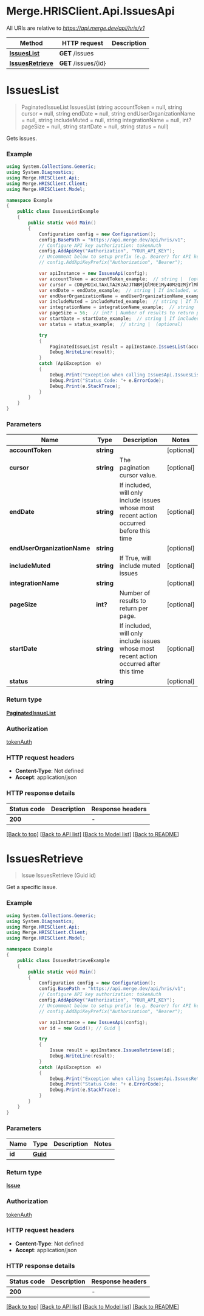# Merge.HRISClient.Api.IssuesApi

All URIs are relative to *https://api.merge.dev/api/hris/v1*

Method | HTTP request | Description
------------- | ------------- | -------------
[**IssuesList**](IssuesApi.md#issueslist) | **GET** /issues | 
[**IssuesRetrieve**](IssuesApi.md#issuesretrieve) | **GET** /issues/{id} | 


<a name="issueslist"></a>
# **IssuesList**
> PaginatedIssueList IssuesList (string accountToken = null, string cursor = null, string endDate = null, string endUserOrganizationName = null, string includeMuted = null, string integrationName = null, int? pageSize = null, string startDate = null, string status = null)



Gets issues.

### Example
```csharp
using System.Collections.Generic;
using System.Diagnostics;
using Merge.HRISClient.Api;
using Merge.HRISClient.Client;
using Merge.HRISClient.Model;

namespace Example
{
    public class IssuesListExample
    {
        public static void Main()
        {
            Configuration config = new Configuration();
            config.BasePath = "https://api.merge.dev/api/hris/v1";
            // Configure API key authorization: tokenAuth
            config.AddApiKey("Authorization", "YOUR_API_KEY");
            // Uncomment below to setup prefix (e.g. Bearer) for API key, if needed
            // config.AddApiKeyPrefix("Authorization", "Bearer");

            var apiInstance = new IssuesApi(config);
            var accountToken = accountToken_example;  // string |  (optional) 
            var cursor = cD0yMDIxLTAxLTA2KzAzJTNBMjQlM0E1My40MzQzMjYlMkIwMCUzQTAw;  // string | The pagination cursor value. (optional) 
            var endDate = endDate_example;  // string | If included, will only include issues whose most recent action occurred before this time (optional) 
            var endUserOrganizationName = endUserOrganizationName_example;  // string |  (optional) 
            var includeMuted = includeMuted_example;  // string | If True, will include muted issues (optional) 
            var integrationName = integrationName_example;  // string |  (optional) 
            var pageSize = 56;  // int? | Number of results to return per page. (optional) 
            var startDate = startDate_example;  // string | If included, will only include issues whose most recent action occurred after this time (optional) 
            var status = status_example;  // string |  (optional) 

            try
            {
                PaginatedIssueList result = apiInstance.IssuesList(accountToken, cursor, endDate, endUserOrganizationName, includeMuted, integrationName, pageSize, startDate, status);
                Debug.WriteLine(result);
            }
            catch (ApiException  e)
            {
                Debug.Print("Exception when calling IssuesApi.IssuesList: " + e.Message );
                Debug.Print("Status Code: "+ e.ErrorCode);
                Debug.Print(e.StackTrace);
            }
        }
    }
}
```

### Parameters

Name | Type | Description  | Notes
------------- | ------------- | ------------- | -------------
 **accountToken** | **string**|  | [optional] 
 **cursor** | **string**| The pagination cursor value. | [optional] 
 **endDate** | **string**| If included, will only include issues whose most recent action occurred before this time | [optional] 
 **endUserOrganizationName** | **string**|  | [optional] 
 **includeMuted** | **string**| If True, will include muted issues | [optional] 
 **integrationName** | **string**|  | [optional] 
 **pageSize** | **int?**| Number of results to return per page. | [optional] 
 **startDate** | **string**| If included, will only include issues whose most recent action occurred after this time | [optional] 
 **status** | **string**|  | [optional] 

### Return type

[**PaginatedIssueList**](PaginatedIssueList.md)

### Authorization

[tokenAuth](../README.md#tokenAuth)

### HTTP request headers

 - **Content-Type**: Not defined
 - **Accept**: application/json


### HTTP response details
| Status code | Description | Response headers |
|-------------|-------------|------------------|
| **200** |  |  -  |

[[Back to top]](#) [[Back to API list]](../README.md#documentation-for-api-endpoints) [[Back to Model list]](../README.md#documentation-for-models) [[Back to README]](../README.md)

<a name="issuesretrieve"></a>
# **IssuesRetrieve**
> Issue IssuesRetrieve (Guid id)



Get a specific issue.

### Example
```csharp
using System.Collections.Generic;
using System.Diagnostics;
using Merge.HRISClient.Api;
using Merge.HRISClient.Client;
using Merge.HRISClient.Model;

namespace Example
{
    public class IssuesRetrieveExample
    {
        public static void Main()
        {
            Configuration config = new Configuration();
            config.BasePath = "https://api.merge.dev/api/hris/v1";
            // Configure API key authorization: tokenAuth
            config.AddApiKey("Authorization", "YOUR_API_KEY");
            // Uncomment below to setup prefix (e.g. Bearer) for API key, if needed
            // config.AddApiKeyPrefix("Authorization", "Bearer");

            var apiInstance = new IssuesApi(config);
            var id = new Guid(); // Guid | 

            try
            {
                Issue result = apiInstance.IssuesRetrieve(id);
                Debug.WriteLine(result);
            }
            catch (ApiException  e)
            {
                Debug.Print("Exception when calling IssuesApi.IssuesRetrieve: " + e.Message );
                Debug.Print("Status Code: "+ e.ErrorCode);
                Debug.Print(e.StackTrace);
            }
        }
    }
}
```

### Parameters

Name | Type | Description  | Notes
------------- | ------------- | ------------- | -------------
 **id** | [**Guid**](Guid.md)|  | 

### Return type

[**Issue**](Issue.md)

### Authorization

[tokenAuth](../README.md#tokenAuth)

### HTTP request headers

 - **Content-Type**: Not defined
 - **Accept**: application/json


### HTTP response details
| Status code | Description | Response headers |
|-------------|-------------|------------------|
| **200** |  |  -  |

[[Back to top]](#) [[Back to API list]](../README.md#documentation-for-api-endpoints) [[Back to Model list]](../README.md#documentation-for-models) [[Back to README]](../README.md)

